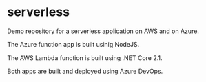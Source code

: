 # serverless
Demo repository for a serverless application on AWS and on Azure.

The Azure function app is built usinig NodeJS.

The AWS Lambda function is built using .NET Core 2.1.

Both apps are built and deployed using Azure DevOps.